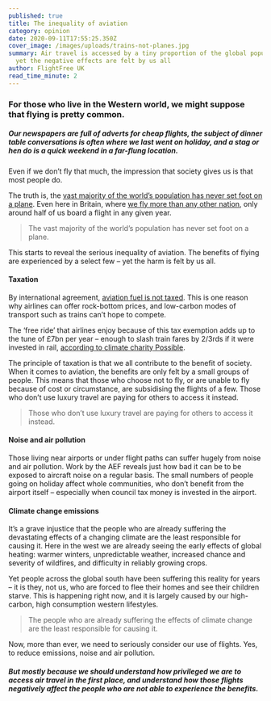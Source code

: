 ```yaml
---
published: true
title: The inequality of aviation
category: opinion
date: 2020-09-11T17:55:25.350Z
cover_image: /images/uploads/trains-not-planes.jpg
summary: Air travel is accessed by a tiny proportion of the global population –
  yet the negative effects are felt by us all
author: FlightFree UK
read_time_minute: 2
---
```

### For those who live in the Western world, we might suppose that flying is pretty common.

##### Our newspapers are full of adverts for cheap flights, the subject of dinner table conversations is often where we last went on holiday, and a stag or hen do is a quick weekend in a far-flung location. 

Even if we don’t fly that much, the impression that society gives us is that most people do.

The truth is, the [vast majority of the world’s population has never set foot on a plane](http://www.worldwatch.org/node/4346). Even here in Britain, where [we fly more than any other nation](https://www.independent.co.uk/travel/news-and-advice/british-travellers-iata-world-air-transport-statistics-a9029366.html), only around half of us board a flight in any given year.

> The vast majority of the world’s population has never set foot on a plane.

This starts to reveal the serious inequality of aviation. The benefits of flying are experienced by a select few – yet the harm is felt by us all.

#### Taxation

By international agreement, [aviation fuel is not taxed](https://theconversation.com/its-time-to-wake-up-to-the-devastating-impact-flying-has-on-the-environment-70953). This is one reason why airlines can offer rock-bottom prices, and low-carbon modes of transport such as trains can’t hope to compete.

The ‘free ride’ that airlines enjoy because of this tax exemption adds up to the tune of £7bn per year – enough to slash train fares by 2/3rds if it were invested in rail, [according to climate charity Possible](https://twitter.com/FlightFree2020/status/1273882897427116035?s=20).

The principle of taxation is that we all contribute to the benefit of society. When it comes to aviation, the benefits are only felt by a small groups of people. This means that those who choose not to fly, or are unable to fly because of cost or circumstance, are subsidising the flights of a few. Those who don’t use luxury travel are paying for others to access it instead.

>  Those who don’t use luxury travel are paying for others to access it instead.

#### Noise and air pollution

Those living near airports or under flight paths can suffer hugely from noise and air pollution. Work by the AEF reveals just how bad it can be to be exposed to aircraft noise on a regular basis. The small numbers of people going on holiday affect whole communities, who don’t benefit from the airport itself – especially when council tax money is invested in the airport. 

#### Climate change emissions

It’s a grave injustice that the people who are already suffering the devastating effects of a changing climate are the least responsible for causing it. Here in the west we are already seeing the early effects of global heating: warmer winters, unpredictable weather, increased chance and severity of wildfires, and difficulty in reliably growing crops. 

Yet people across the global south have been suffering this reality for years – it is they, not us, who are forced to flee their homes and see their children starve. This is happening right now, and it is largely caused by our high-carbon, high consumption western lifestyles.

> The people who are already suffering the effects of climate change are the least responsible for causing it.

Now, more than ever, we need to seriously consider our use of flights. Yes, to reduce emissions, noise and air pollution. 

##### But mostly because we should understand how privileged we are to access air travel in the first place, and understand how those flights negatively affect the people who are not able to experience the benefits.